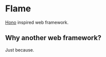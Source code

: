 # Flame

[Hono](https://hono.dev) inspired web framework.

## Why another web framework?

Just because.
